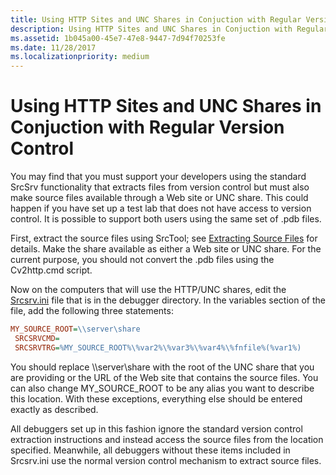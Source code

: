 ```yaml
---
title: Using HTTP Sites and UNC Shares in Conjuction with Regular Version Control
description: Using HTTP Sites and UNC Shares in Conjuction with Regular Version Control
ms.assetid: 1b045a00-45e7-47e8-9447-7d94f70253fe
ms.date: 11/28/2017
ms.localizationpriority: medium
---
```


# Using HTTP Sites and UNC Shares in Conjuction with Regular Version Control


You may find that you must support your developers using the standard SrcSrv functionality that extracts files from version control but must also make source files available through a Web site or UNC share. This could happen if you have set up a test lab that does not have access to version control. It is possible to support both users using the same set of .pdb files.

First, extract the source files using SrcTool; see [Extracting Source Files](extracting-source-files.md) for details. Make the share available as either a Web site or UNC share. For the current purpose, you should not convert the .pdb files using the Cv2http.cmd script.

Now on the computers that will use the HTTP/UNC shares, edit the [Srcsrv.ini](the-srcsrv-ini-file.md) file that is in the debugger directory. In the variables section of the file, add the following three statements:

```ini
MY_SOURCE_ROOT=\\server\share
 SRCSRVCMD=
 SRCSRVTRG=%MY_SOURCE_ROOT%\%var2%\%var3%\%var4%\%fnfile%(%var1%)
```

You should replace \\\\server\\share with the root of the UNC share that you are providing or the URL of the Web site that contains the source files. You can also change MY\_SOURCE\_ROOT to be any alias you want to describe this location. With these exceptions, everything else should be entered exactly as described.

All debuggers set up in this fashion ignore the standard version control extraction instructions and instead access the source files from the location specified. Meanwhile, all debuggers without these items included in Srcsrv.ini use the normal version control mechanism to extract source files.

 

 





